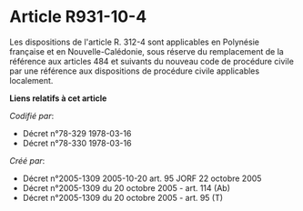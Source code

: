 # Article R931-10-4

Les dispositions de l'article R. 312-4 sont applicables en Polynésie française et en Nouvelle-Calédonie, sous réserve du
remplacement de la référence aux articles 484 et suivants du nouveau code de procédure civile par une référence aux
dispositions de procédure civile applicables localement.

**Liens relatifs à cet article**

_Codifié par_:

  - Décret n°78-329 1978-03-16
  - Décret n°78-330 1978-03-16

_Créé par_:

  - Décret n°2005-1309 2005-10-20 art. 95 JORF 22 octobre 2005
  - Décret n°2005-1309 du 20 octobre 2005 - art. 114 (Ab)
  - Décret n°2005-1309 du 20 octobre 2005 - art. 95 (T)
